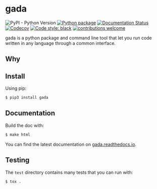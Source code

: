# gada

![PyPI - Python Version](https://img.shields.io/pypi/pyversions/gada)
[![Python package](https://img.shields.io/github/workflow/status/gadalang/gada/Python%20package)](https://github.com/gadalang/gada/actions/workflows/python-package.yml)
[![Documentation Status](https://readthedocs.org/projects/gada/badge/?version=latest)](https://gada.readthedocs.io/en/latest/?badge=latest)
[![Codecov](https://img.shields.io/codecov/c/gh/gadalang/gada?token=FDUD389KFM)](https://codecov.io/gh/gadalang/gada)
[![Code style: black](https://img.shields.io/badge/code%20style-black-000000.svg)](https://github.com/psf/black)
[![contributions welcome](https://img.shields.io/badge/contributions-welcome-brightgreen.svg?style=flat)](https://github.com/gadalang/gada/issues)

gada is a python package and command line tool that let you run code written in any language through a common interface.

## Why



## Install

Using pip:

```bash
$ pip3 install gada
```

## Documentation

Build the doc with:

```bash
$ make html
```

You can find the latest documentation on [gada.readthedocs.io](https://gada.readthedocs.io/).

## Testing

The `test` directory contains many tests that you can run with:

```python
$ tox .
```
